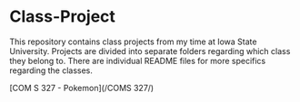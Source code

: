 # Class-Project

This repository contains class projects from my time at Iowa State University. Projects are divided into separate folders regarding which class they belong to. There are individual README files for more specifics regarding the classes.

[COM S 327 - Pokemon](/COMS 327/)
